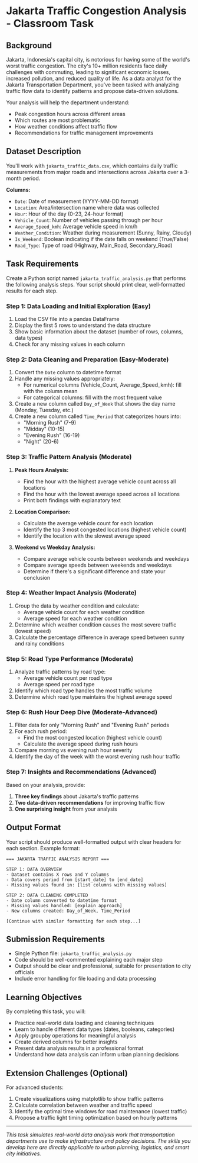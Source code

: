 # Jakarta Traffic Congestion Analysis - Classroom Task

## Background

Jakarta, Indonesia's capital city, is notorious for having some of the world's worst traffic congestion. The city's 10+ million residents face daily challenges with commuting, leading to significant economic losses, increased pollution, and reduced quality of life. As a data analyst for the Jakarta Transportation Department, you've been tasked with analyzing traffic flow data to identify patterns and propose data-driven solutions.

Your analysis will help the department understand:
- Peak congestion hours across different areas
- Which routes are most problematic
- How weather conditions affect traffic flow
- Recommendations for traffic management improvements

## Dataset Description

You'll work with `jakarta_traffic_data.csv`, which contains daily traffic measurements from major roads and intersections across Jakarta over a 3-month period.

**Columns:**
- `Date`: Date of measurement (YYYY-MM-DD format)
- `Location`: Area/intersection name where data was collected
- `Hour`: Hour of the day (0-23, 24-hour format)
- `Vehicle_Count`: Number of vehicles passing through per hour
- `Average_Speed_kmh`: Average vehicle speed in km/h
- `Weather_Condition`: Weather during measurement (Sunny, Rainy, Cloudy)
- `Is_Weekend`: Boolean indicating if the date falls on weekend (True/False)
- `Road_Type`: Type of road (Highway, Main_Road, Secondary_Road)

## Task Requirements

Create a Python script named `jakarta_traffic_analysis.py` that performs the following analysis steps. Your script should print clear, well-formatted results for each step.

### Step 1: Data Loading and Initial Exploration (Easy)
1. Load the CSV file into a pandas DataFrame
2. Display the first 5 rows to understand the data structure
3. Show basic information about the dataset (number of rows, columns, data types)
4. Check for any missing values in each column

### Step 2: Data Cleaning and Preparation (Easy-Moderate)
1. Convert the `Date` column to datetime format
2. Handle any missing values appropriately:
   - For numerical columns (Vehicle_Count, Average_Speed_kmh): fill with the column mean
   - For categorical columns: fill with the most frequent value
3. Create a new column called `Day_of_Week` that shows the day name (Monday, Tuesday, etc.)
4. Create a new column called `Time_Period` that categorizes hours into:
   - "Morning Rush" (7-9)
   - "Midday" (10-15)
   - "Evening Rush" (16-19)
   - "Night" (20-6)

### Step 3: Traffic Pattern Analysis (Moderate)
1. **Peak Hours Analysis:**
   - Find the hour with the highest average vehicle count across all locations
   - Find the hour with the lowest average speed across all locations
   - Print both findings with explanatory text

2. **Location Comparison:**
   - Calculate the average vehicle count for each location
   - Identify the top 3 most congested locations (highest vehicle count)
   - Identify the location with the slowest average speed

3. **Weekend vs Weekday Analysis:**
   - Compare average vehicle counts between weekends and weekdays
   - Compare average speeds between weekends and weekdays
   - Determine if there's a significant difference and state your conclusion

### Step 4: Weather Impact Analysis (Moderate)
1. Group the data by weather condition and calculate:
   - Average vehicle count for each weather condition
   - Average speed for each weather condition
2. Determine which weather condition causes the most severe traffic (lowest speed)
3. Calculate the percentage difference in average speed between sunny and rainy conditions

### Step 5: Road Type Performance (Moderate)
1. Analyze traffic patterns by road type:
   - Average vehicle count per road type
   - Average speed per road type
2. Identify which road type handles the most traffic volume
3. Determine which road type maintains the highest average speed

### Step 6: Rush Hour Deep Dive (Moderate-Advanced)
1. Filter data for only "Morning Rush" and "Evening Rush" periods
2. For each rush period:
   - Find the most congested location (highest vehicle count)
   - Calculate the average speed during rush hours
3. Compare morning vs evening rush hour severity
4. Identify the day of the week with the worst evening rush hour traffic

### Step 7: Insights and Recommendations (Advanced)
Based on your analysis, provide:
1. **Three key findings** about Jakarta's traffic patterns
2. **Two data-driven recommendations** for improving traffic flow
3. **One surprising insight** from your analysis

## Output Format

Your script should produce well-formatted output with clear headers for each section. Example format:

```
=== JAKARTA TRAFFIC ANALYSIS REPORT ===

STEP 1: DATA OVERVIEW
- Dataset contains X rows and Y columns
- Data covers period from [start_date] to [end_date]
- Missing values found in: [list columns with missing values]

STEP 2: DATA CLEANING COMPLETED
- Date column converted to datetime format
- Missing values handled: [explain approach]
- New columns created: Day_of_Week, Time_Period

[Continue with similar formatting for each step...]
```

## Submission Requirements

- Single Python file: `jakarta_traffic_analysis.py`
- Code should be well-commented explaining each major step
- Output should be clear and professional, suitable for presentation to city officials
- Include error handling for file loading and data processing

## Learning Objectives

By completing this task, you will:
- Practice real-world data loading and cleaning techniques
- Learn to handle different data types (dates, booleans, categories)
- Apply groupby operations for meaningful analysis
- Create derived columns for better insights
- Present data analysis results in a professional format
- Understand how data analysis can inform urban planning decisions

## Extension Challenges (Optional)

For advanced students:
1. Create visualizations using matplotlib to show traffic patterns
2. Calculate correlation between weather and traffic speed
3. Identify the optimal time windows for road maintenance (lowest traffic)
4. Propose a traffic light timing optimization based on hourly patterns

---

*This task simulates real-world data analysis work that transportation departments use to make infrastructure and policy decisions. The skills you develop here are directly applicable to urban planning, logistics, and smart city initiatives.* 